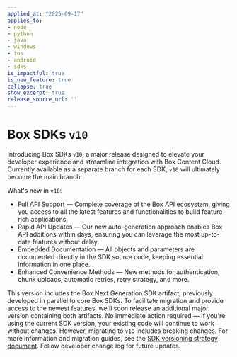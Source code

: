 ```yaml
---
applied_at: "2025-09-17"
applies_to: 
- node
- python
- java
- windows
- ios
- android
- sdks
is_impactful: true
is_new_feature: true
collapse: true
show_excerpt: true
release_source_url: ''
---
```


# Box SDKs `v10`

Introducing Box SDKs `v10`, a major release designed to elevate your developer experience and streamline integration with Box Content Cloud. Currently available as a separate branch for each SDK, `v10` will ultimately become the main branch.

<!-- more -->

What's new in `v10`:

* Full API Support — Complete coverage of the Box API ecosystem, giving you access to all the latest features and functionalities to build feature-rich applications.
* Rapid API Updates — Our new auto-generation approach enables Box API additions within days, ensuring you can leverage the most up-to-date features without delay.
* Embedded Documentation — All objects and parameters are documented directly in the SDK source code, keeping essential information in one place.
* Enhanced Convenience Methods — New methods for authentication, chunk uploads, automatic retries, retry strategy, and more.

This version includes the Box Next Generation SDK artifact, previously developed in parallel to core Box SDKs. To facilitate migration and provide access to the newest features, we'll soon release an additional major version containing both artifacts.
No immediate action required — If you're using the current SDK version, your existing code will continue to work without changes. However, migrating to `v10` includes breaking changes. For more information and migration guides, see the [SDK versioning strategy document][versioning]. Follow developer change log for future updates.

[versioning]: https://developer.box.com/guides/tooling/sdks/sdk-versioning